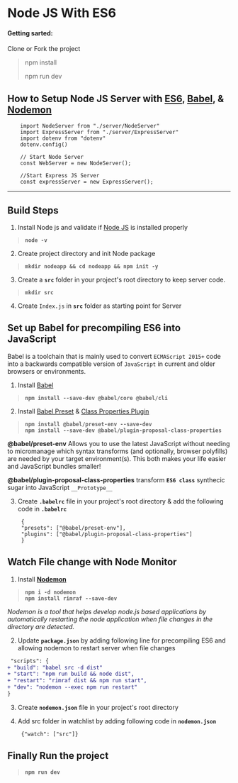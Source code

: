 # Node JS With ES6

#### Getting sarted:
Clone or Fork the project
> npm install
>
> npm run dev

## How to Setup Node JS Server with [ES6](https://developer.mozilla.org/en-US/docs/Web/JavaScript/Reference/Classes), [Babel](https://babeljs.io/docs/en/), & __[Nodemon](https://www.npmjs.com/package/nodemon)__

        import NodeServer from "./server/NodeServer"
        import ExpressServer from "./server/ExpressServer"
        import dotenv from "dotenv"
        dotenv.config()

        // Start Node Server
        const WebServer = new NodeServer();

        //Start Express JS Server
        const expressServer = new ExpressServer();


--------------------------------------

## Build Steps
1. Install Node js and validate if [Node JS](https://nodejs.org/en/download/) is installed properly
>  __`node -v`__

2. Create project directory and init Node package
>  __`mkdir nodeapp && cd nodeapp && npm init -y`__

3. Create a **`src`** folder in your project's root directory to keep server code.
> __`mkdir src`__

4. Create `Index.js` in **`src`** folder as starting point for Server

## Set up Babel for precompiling ES6 into JavaScript
Babel is a toolchain that is mainly used to convert `ECMAScript 2015+` code into a backwards compatible version of `JavaScript` in current and older browsers or environments.

1. Install [Babel](https://babeljs.io/setup#installation)
>  __`npm install --save-dev @babel/core @babel/cli`__

2. Install [Babel Preset](https://babeljs.io/docs/en/presets) & [Class Properties Plugin](https://babeljs.io/docs/en/babel-plugin-proposal-class-properties)

> __`npm install @babel/preset-env --save-dev`__ <br/>
> __`npm install --save-dev @babel/plugin-proposal-class-properties`__

__@babel/preset-env__ Allows you to use the latest JavaScript without needing to micromanage which syntax transforms (and optionally, browser polyfills) are needed by your target environment(s). This both makes your life easier and JavaScript bundles smaller!

__@babel/plugin-proposal-class-properties__ transform **`ES6 class`** synthecic sugar into JavaScript `__Prototype__` 


3. Create **`.babelrc`** file in your project's root directory & add the following code in  **`.babelrc`** 
      
        {
        "presets": ["@babel/preset-env"],
        "plugins": ["@babel/plugin-proposal-class-properties"] 
        }

## Watch File change with Node Monitor

1. Install __[Nodemon](https://www.npmjs.com/package/nodemon)__
>   __`npm i -d nodemon`__ <br/>
>   __`npm install rimraf --save-dev`__

_Nodemon is a tool that helps develop node.js based applications by automatically restarting the node application when file changes in the directory are detected._

2. Update __`package.json`__ by adding following line for precompiling ES6 and allowing nodemon to restart server when file changes

```diff
 "scripts": {
+ "build": "babel src -d dist"
+ "start": "npm run build && node dist",
+ "restart": "rimraf dist && npm run start",
+ "dev": "nodemon --exec npm run restart"
}
```

3. Create __`nodemon.json`__ file in your project's root directory

4. Add src folder in watchlist by adding following code in __`nodemon.json`__

        {"watch": ["src"]}

## Finally Run the project
 > __`npm run dev`__       
